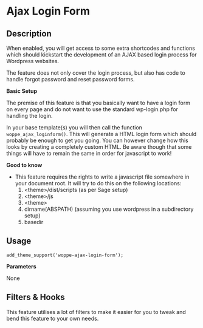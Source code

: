 Ajax Login Form
==================

Description
--
When enabled, you will get access to some extra shortcodes and functions which should kickstart
the development of an AJAX based login process for Wordpress websites.

The feature does not only cover the login process, but also has code to handle forgot password
and reset password forms.

**Basic Setup**

The premise of this feature is that you basically want to have a login form on every page and do not
want to use the standard wp-login.php for handling the login. 

In your base template(s) you will then call the function `woppe_ajax_loginform()`. This will generate a
HTML login form which should probably be enough to get you going. You can however change how this looks
by creating a completely custom HTML. Be aware though that some things will have to remain the same
in order for javascript to work!


**Good to know**

* This feature requires the rights to write a javascript file somewhere in your document root. It will try to
  do this on the following locations:
  1. \<theme\>/dist/scripts (as per Sage setup)
  2. \<theme\>/js
  3. \<theme\>
  4. dirname(ABSPATH) (assuming you use wordpress in a subdirectory setup)
  5. basedir
  

Usage
---

`add_theme_support('woppe-ajax-login-form');`

**Parameters**

None


Filters & Hooks
---
This feature utilises a lot of filters to make it easier for you to tweak and bend this feature to your own needs.
